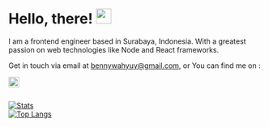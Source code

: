 # Hello, there! <img src="https://raw.githubusercontent.com/MartinHeinz/MartinHeinz/master/wave.gif" width="30px">

I am a frontend engineer based in Surabaya, Indonesia. With a greatest passion on web technologies like Node and React frameworks. 

Get in touch via email at bennywahyuy@gmail.com, or You can find me on : 

<a href="https://twitter.com/benn_yuw" target="_blank">
  <img align="left" alt="benn_yuw | Twitter" width="21px" src="https://raw.githubusercontent.com/anuraghazra/anuraghazra/master/assets/twitter.svg" />
</a>

<br />
<br />

[![Stats](https://github-readme-stats.vercel.app/api?username=bennyuwono&theme=tokyonight&show_icons=true&line_height=27)](https://github.com/bennyuwono/profile)
<br>
[![Top Langs](https://github-readme-stats.vercel.app/api/top-langs/?username=bennyuwono&layout=compact&hide=blade,css,less,html&theme=tokyonight)](https://github.com/bennyuwono/profile)
